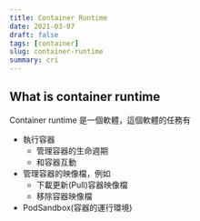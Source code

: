 ```yaml
---
title: Container Runtime
date: 2021-03-07
draft: false
tags: [container]
slug: container-runtime
summary: cri
---
```


## What is container runtime

Container runtime 是一個軟體，這個軟體的任務有

- 執行容器
  - 管理容器的生命週期
  - 和容器互動
- 管理容器的映像檔，例如
  - 下載更新(Pull)容器映像檔
  - 移除容器映像檔
- PodSandbox(容器的運行環境)
